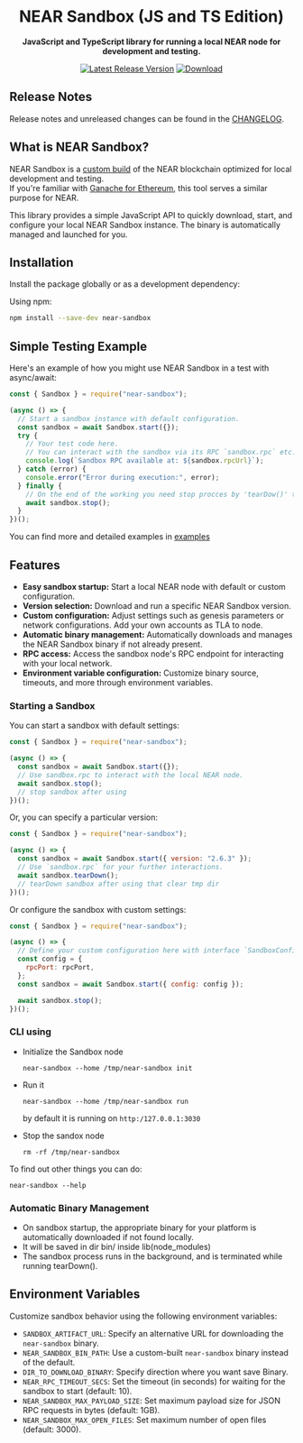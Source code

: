 <div align="center">

  <h1>NEAR Sandbox (JS and TS Edition)</h1>

  <p>
    <strong>JavaScript and TypeScript library for running a local NEAR node for development and testing.</strong>
  </p>

  <p>
     <a href="https://npmjs.com/near-sandbox"><img src="https://img.shields.io/npm/v/near-sandbox.svg?style=flat-square" alt="Latest Release Version" /></a>
    <a href="https://npmjs.com/near-sandbox"><img src="https://img.shields.io/npm/d/near-sandbox.svg?style=flat-square" alt="Download" /></a>
  </p>
</div>

## Release Notes

Release notes and unreleased changes can be found in the [CHANGELOG](./CHANGELOG.md).

## What is NEAR Sandbox?

NEAR Sandbox is a [custom build](https://github.com/near/nearcore/blob/9f5e20b29f1a15a00fc50d6051b3b44bb6db60b6/Makefile#L67-L69) of the NEAR blockchain optimized for local development and testing.  
If you're familiar with [Ganache for Ethereum](https://www.trufflesuite.com/ganache), this tool serves a similar purpose for NEAR.

This library provides a simple JavaScript API to quickly download, start, and configure your local NEAR Sandbox instance. The binary is automatically managed and launched for you.

## Installation

Install the package globally or as a development dependency:

Using npm:

```bash
npm install --save-dev near-sandbox
```

## Simple Testing Example

Here's an example of how you might use NEAR Sandbox in a test with async/await:

```javascript
const { Sandbox } = require("near-sandbox");

(async () => {
  // Start a sandbox instance with default configuration.
  const sandbox = await Sandbox.start({});
  try {
    // Your test code here.
    // You can interact with the sandbox via its RPC `sandbox.rpc` etc.
    console.log(`Sandbox RPC available at: ${sandbox.rpcUrl}`);
  } catch (error) {
    console.error("Error during execution:", error);
  } finally {
    // On the end of the working you need stop procces by 'tearDow()' that clear temporary dir or 'stop()' - just stop procces
    await sandbox.stop();
  }
})();
```

You can find more and detailed examples in [examples](examples/)

## Features

- **Easy sandbox startup:** Start a local NEAR node with default or custom configuration.
- **Version selection:** Download and run a specific NEAR Sandbox version.
- **Custom configuration:** Adjust settings such as genesis parameters or network configurations. Add your own accounts as TLA to node.
- **Automatic binary management:** Automatically downloads and manages the NEAR Sandbox binary if not already present.
- **RPC access:** Access the sandbox node's RPC endpoint for interacting with your local network.
- **Environment variable configuration:** Customize binary source, timeouts, and more through environment variables.

### Starting a Sandbox

You can start a sandbox with default settings:

```javascript
const { Sandbox } = require("near-sandbox");

(async () => {
  const sandbox = await Sandbox.start({});
  // Use sandbox.rpc to interact with the local NEAR node.
  await sandbox.stop();
  // stop sandbox after using
})();
```

Or, you can specify a particular version:

```javascript
const { Sandbox } = require("near-sandbox");

(async () => {
  const sandbox = await Sandbox.start({ version: "2.6.3" });
  // Use `sandbox.rpc` for your further interactions.
  await sandbox.tearDown();
  // tearDown sandbox after using that clear tmp dir
})();
```

Or configure the sandbox with custom settings:

```javascript
const { Sandbox } = require("near-sandbox");

(async () => {
  // Define your custom configuration here with interface `SandboxConfig`
  const config = {
    rpcPort: rpcPort,
  };
  const sandbox = await Sandbox.start({ config: config });

  await sandbox.stop();
})();
```

### CLI using

- Initialize the Sandbox node

      near-sandbox --home /tmp/near-sandbox init

* Run it

      near-sandbox --home /tmp/near-sandbox run

  by default it is running on `http:/127.0.0.1:3030`

* Stop the sandox node

      rm -rf /tmp/near-sandbox

To find out other things you can do:

    near-sandbox --help

### Automatic Binary Management

- On sandbox startup, the appropriate binary for your platform is automatically downloaded if not found locally.
- It will be saved in dir bin/ inside lib(node_modules)
- The sandbox process runs in the background, and is terminated while running tearDown().

## Environment Variables

Customize sandbox behavior using the following environment variables:

- `SANDBOX_ARTIFACT_URL`: Specify an alternative URL for downloading the `near-sandbox` binary.
- `NEAR_SANDBOX_BIN_PATH`: Use a custom-built `near-sandbox` binary instead of the default.
- `DIR_TO_DOWNLOAD_BINARY`: Specify direction where you want save Binary.
- `NEAR_RPC_TIMEOUT_SECS`: Set the timeout (in seconds) for waiting for the sandbox to start (default: 10).
- `NEAR_SANDBOX_MAX_PAYLOAD_SIZE`: Set maximum payload size for JSON RPC requests in bytes (default: 1GB).
- `NEAR_SANDBOX_MAX_OPEN_FILES`: Set maximum number of open files (default: 3000).
